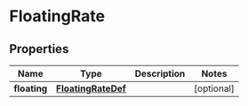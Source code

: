 # FloatingRate

## Properties
Name | Type | Description | Notes
------------ | ------------- | ------------- | -------------
**floating** | [**FloatingRateDef**](FloatingRateDef.md) |  |  [optional]
